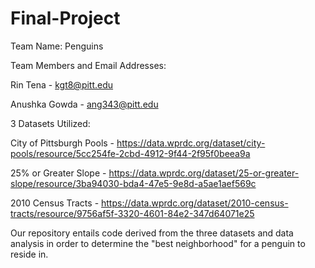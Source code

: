 # Final-Project

Team Name: Penguins

Team Members and Email Addresses: 

  Rin Tena - kgt8@pitt.edu
  
  Anushka Gowda - ang343@pitt.edu
  
3 Datasets Utilized:

  City of Pittsburgh Pools - https://data.wprdc.org/dataset/city-pools/resource/5cc254fe-2cbd-4912-9f44-2f95f0beea9a 
  
  25% or Greater Slope - https://data.wprdc.org/dataset/25-or-greater-slope/resource/3ba94030-bda4-47e5-9e8d-a5ae1aef569c 
  
  2010 Census Tracts - https://data.wprdc.org/dataset/2010-census-tracts/resource/9756af5f-3320-4601-84e2-347d64071e25
  
Our repository entails code derived from the three datasets and data analysis in order to determine the "best neighborhood" for a penguin to reside in. 
